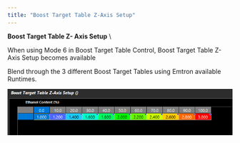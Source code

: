 ```yaml
---
title: "Boost Target Table Z-Axis Setup"
---
```


**Boost Target Table Z- Axis Setup** \

When using Mode 6 in Boost Target Table Control, Boost Target Table Z-Axis Setup becomes available

Blend through the 3 different Boost Target Tables using Emtron available Runtimes.&nbsp;


![Image](</img/NewItem696.png>)
